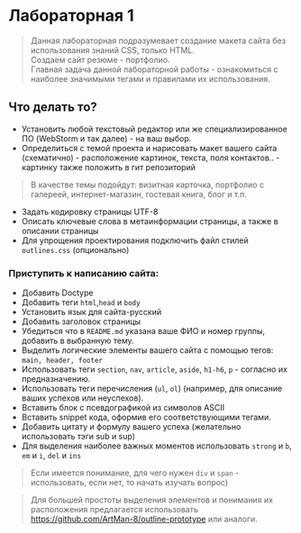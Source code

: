 # Лабораторная 1

> Данная лабораторная подразумевает создание макета сайта
> без использования знаний CSS, только HTML.  
> Создаем сайт резюме - портфолио.  
> Главная задача данной лабораторной работы - ознакомиться с наиболее значимыми тегами и правилами их использования.

## Что делать то?
- Установить любой текстовый редактор или же специализированное ПО (WebStorm и так далее) - на ваш выбор.
- Определиться с темой проекта и нарисовать макет вашего сайта (схематично) - расположение картинок, текста, поля контактов.. - картинку также положить в гит репозиторий
> В качестве темы подойдут: визитная карточка, портфолио с галереей, интернет-магазин, гостевая книга, блог и т.п.
 
- Задать кодировку страницы  UTF-8
- Описать ключевые слова в метаинформации страницы, а также в описании страницы
- Для упрощения проектирования подключить файл стилей `outlines.css` (опционально)

### Приступить к написанию сайта:
- Добавить Doctype
- Добавить теги `html`,`head` и `body`
- Установить язык для сайта-русский
- Добавить заголовок страницы
- Убедиться что в `README.md` указана ваше ФИО и номер группы, добавить в выбранную тему.
- Выделить логические элементы вашего сайта с помощью  тегов: ``main, header, footer``
- Использовать теги ``section``, `nav`, `article`, `aside`, `h1-h6`, `p` - согласно их предназначению.
- Использовать теги перечисления (`ul`, `ol`) (например, для описание ваших успехов или неуспехов).
- Вставить блок с псевдографикой из символов ASCII
- Вставить snippet кода, оформив его соответствующими тегами.
- Добавить цитату и формулу вашего успеха (желательно использовать тэги sub и sup)
- Для выделения наиболее важных моментов использовать `strong` и `b`, `em` и `i`, `del` и `ins`


> Если имеется понимание, для чего нужен `div` и `span` - использовать, если нет, то начать изучать вопрос)

> Для большей простоты выделения элементов и понимания их расположения предлагается использовать https://github.com/ArtMan-8/outline-prototype или аналоги.


